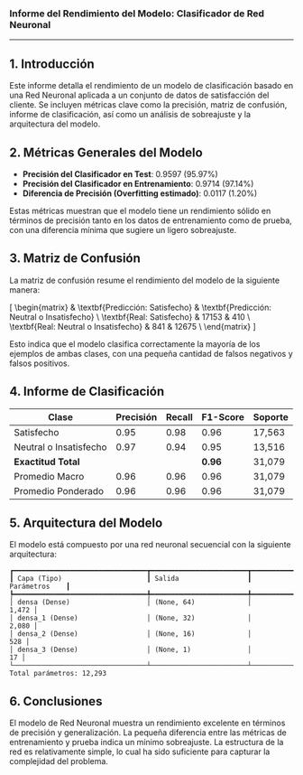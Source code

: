 

### Informe del Rendimiento del Modelo: Clasificador de Red Neuronal

---

## 1. Introducción
Este informe detalla el rendimiento de un modelo de clasificación basado en una Red Neuronal aplicada a un conjunto de datos de satisfacción del cliente. Se incluyen métricas clave como la precisión, matriz de confusión, informe de clasificación, así como un análisis de sobreajuste y la arquitectura del modelo.

## 2. Métricas Generales del Modelo

- **Precisión del Clasificador en Test**: 0.9597 (95.97%)
- **Precisión del Clasificador en Entrenamiento**: 0.9714 (97.14%)
- **Diferencia de Precisión (Overfitting estimado)**: 0.0117 (1.20%)

Estas métricas muestran que el modelo tiene un rendimiento sólido en términos de precisión tanto en los datos de entrenamiento como de prueba, con una diferencia mínima que sugiere un ligero sobreajuste.

## 3. Matriz de Confusión

La matriz de confusión resume el rendimiento del modelo de la siguiente manera:

\[
\begin{matrix}
   & \textbf{Predicción: Satisfecho} & \textbf{Predicción: Neutral o Insatisfecho} \\
\textbf{Real: Satisfecho} & 17153 & 410 \\
\textbf{Real: Neutral o Insatisfecho} & 841 & 12675 \\
\end{matrix}
\]

Esto indica que el modelo clasifica correctamente la mayoría de los ejemplos de ambas clases, con una pequeña cantidad de falsos negativos y falsos positivos.

## 4. Informe de Clasificación

| Clase                     | Precisión | Recall | F1-Score | Soporte |
|---------------------------|-----------|--------|----------|---------|
| Satisfecho                 | 0.95      | 0.98   | 0.96     | 17,563  |
| Neutral o Insatisfecho     | 0.97      | 0.94   | 0.95     | 13,516  |
| **Exactitud Total**        |           |        | **0.96** | 31,079  |
| Promedio Macro             | 0.96      | 0.96   | 0.96     | 31,079  |
| Promedio Ponderado         | 0.96      | 0.96   | 0.96     | 31,079  |

## 5. Arquitectura del Modelo

El modelo está compuesto por una red neuronal secuencial con la siguiente arquitectura:

```
┏━━━━━━━━━━━━━━━━━━━━━━━━━━━━━━━━━┳━━━━━━━━━━━━━━━━━━━━━━━━┳━━━━━━━━━━━━━━━┓
┃ Capa (Tipo)                     ┃ Salida                 ┃ Parámetros    ┃
┡━━━━━━━━━━━━━━━━━━━━━━━━━━━━━━━━━╇━━━━━━━━━━━━━━━━━━━━━━━━╇━━━━━━━━━━━━━━━┩
│ densa (Dense)                   │ (None, 64)             │         1,472 │
│ densa_1 (Dense)                 │ (None, 32)             │         2,080 │
│ densa_2 (Dense)                 │ (None, 16)             │           528 │
│ densa_3 (Dense)                 │ (None, 1)              │            17 │
└─────────────────────────────────┴────────────────────────┴───────────────┘
Total parámetros: 12,293
```

## 6. Conclusiones

El modelo de Red Neuronal muestra un rendimiento excelente en términos de precisión y generalización. La pequeña diferencia entre las métricas de entrenamiento y prueba indica un mínimo sobreajuste. La estructura de la red es relativamente simple, lo cual ha sido suficiente para capturar la complejidad del problema.

